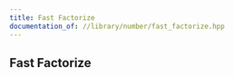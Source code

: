 ```yaml
---
title: Fast Factorize
documentation_of: //library/number/fast_factorize.hpp
---
```

## Fast Factorize
